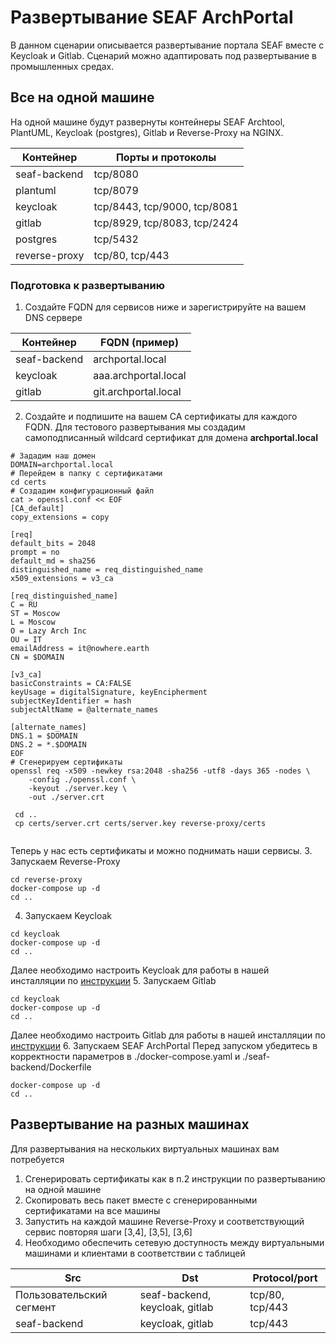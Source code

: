 # Развертывание SEAF ArchPortal

В данном сценарии описывается развертывание портала SEAF вместе с Keycloak и Gitlab. Сценарий можно адаптировать под развертывание в промышленных средах.
## Все на одной машине
На одной машине будут развернуты контейнеры SEAF Archtool, PlantUML, Keycloak (postgres), Gitlab и Reverse-Proxy на NGINX.

| Контейнер     | Порты и протоколы            |
|---------------|------------------------------|
| seaf-backend  | tcp/8080                     |
| plantuml      | tcp/8079                     |   
| keycloak      | tcp/8443, tcp/9000, tcp/8081 |
| gitlab        | tcp/8929, tcp/8083, tcp/2424 |
| postgres      | tcp/5432                     |
| reverse-proxy | tcp/80, tcp/443              |

### Подготовка к развертыванию
1. Создайте FQDN для сервисов ниже и зарегистрируйте на вашем DNS сервере

| Контейнер    | FQDN (пример)        |
|--------------|----------------------|
| seaf-backend | archportal.local     |
| keycloak     | aaa.archportal.local |   
| gitlab       | git.archportal.local |

2. Создайте и подпишите на вашем CA сертификаты для каждого FQDN. 
Для тестового развертывания мы создадим самоподписанный wildcard сертификат для домена **archportal.local**
```shell
# Зададим наш домен
DOMAIN=archportal.local
# Перейдем в папку с сертификатами
cd certs
# Создадим конфигурационный файл
cat > openssl.conf << EOF
[CA_default]
copy_extensions = copy

[req]
default_bits = 2048
prompt = no
default_md = sha256
distinguished_name = req_distinguished_name
x509_extensions = v3_ca

[req_distinguished_name]
C = RU
ST = Moscow
L = Moscow
O = Lazy Arch Inc
OU = IT
emailAddress = it@nowhere.earth
CN = $DOMAIN

[v3_ca]
basicConstraints = CA:FALSE
keyUsage = digitalSignature, keyEncipherment
subjectKeyIdentifier = hash
subjectAltName = @alternate_names

[alternate_names]
DNS.1 = $DOMAIN
DNS.2 = *.$DOMAIN
EOF
# Сгенерируем сертификаты
openssl req -x509 -newkey rsa:2048 -sha256 -utf8 -days 365 -nodes \
    -config ./openssl.conf \
    -keyout ./server.key \
    -out ./server.crt

 cd ..
 cp certs/server.crt certs/server.key reverse-proxy/certs
 
```
Теперь у нас есть сертификаты и можно поднимать наши сервисы.
3. Запускаем Reverse-Proxy
``` shell
cd reverse-proxy
docker-compose up -d
cd ..
```
4. Запускаем Keycloak
``` shell
cd keycloak
docker-compose up -d
cd ..
```
Далее необходимо настроить Keycloak для работы в нашей инсталляции по [инструкции](keycloak/README.MD)
5. Запускаем Gitlab
``` shell
cd keycloak
docker-compose up -d
cd ..
```
Далее необходимо настроить Gitlab для работы в нашей инсталляции по [инструкции](gitlab/README.MD)
6. Запускаем SEAF ArchPortal
Перед запуском убедитесь в корректности параметров в ./docker-compose.yaml и ./seaf-backend/Dockerfile
``` shell
docker-compose up -d
cd ..
```

## Развертывание на разных машинах
Для развертывания на нескольких виртуальных машинах вам потребуется 
1. Cгенерировать сертификаты как в п.2 инструкции по развертыванию на одной машине
2. Скопировать весь пакет вместе с сгенерированными сертификатами на все машины
3. Запустить на каждой машине Reverse-Proxy и соответствующий сервис повторяя шаги [3,4], [3,5], [3,6]
4. Необходимо обеспечить сетевую доступность между виртуальными машинами и клиентами в соответствии с таблицей 

| Src                      | Dst                            | Protocol/port   |
|--------------------------|--------------------------------|-----------------|
| Пользовательский сегмент | seaf-backend, keycloak, gitlab | tcp/80, tcp/443 |
| seaf-backend             | keycloak, gitlab               | tcp/443         |   
 
